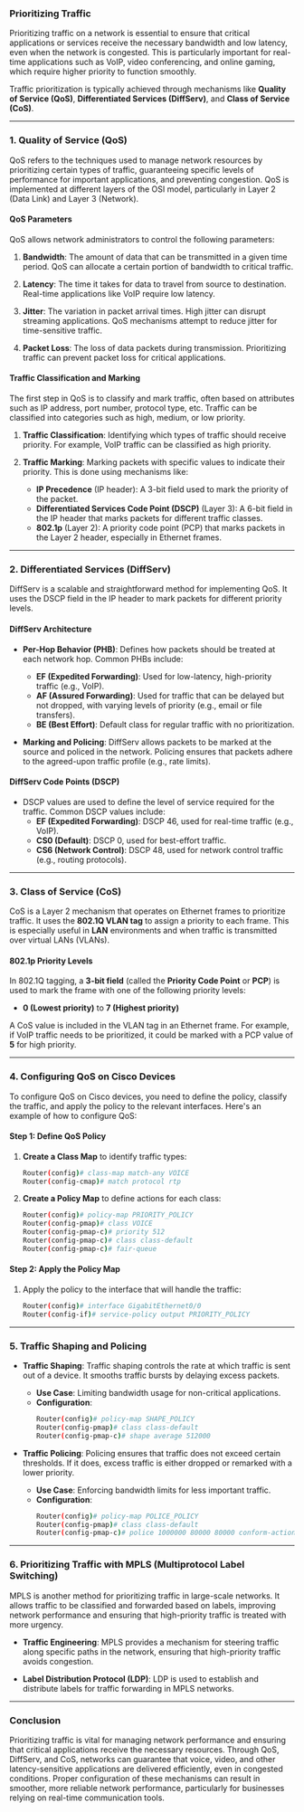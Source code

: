 ### **Prioritizing Traffic**

Prioritizing traffic on a network is essential to ensure that critical applications or services receive the necessary bandwidth and low latency, even when the network is congested. This is particularly important for real-time applications such as VoIP, video conferencing, and online gaming, which require higher priority to function smoothly.

Traffic prioritization is typically achieved through mechanisms like **Quality of Service (QoS)**, **Differentiated Services (DiffServ)**, and **Class of Service (CoS)**.

---

### **1. Quality of Service (QoS)**

QoS refers to the techniques used to manage network resources by prioritizing certain types of traffic, guaranteeing specific levels of performance for important applications, and preventing congestion. QoS is implemented at different layers of the OSI model, particularly in Layer 2 (Data Link) and Layer 3 (Network).

#### **QoS Parameters**

QoS allows network administrators to control the following parameters:

1. **Bandwidth**: The amount of data that can be transmitted in a given time period. QoS can allocate a certain portion of bandwidth to critical traffic.
   
2. **Latency**: The time it takes for data to travel from source to destination. Real-time applications like VoIP require low latency.

3. **Jitter**: The variation in packet arrival times. High jitter can disrupt streaming applications. QoS mechanisms attempt to reduce jitter for time-sensitive traffic.

4. **Packet Loss**: The loss of data packets during transmission. Prioritizing traffic can prevent packet loss for critical applications.

#### **Traffic Classification and Marking**

The first step in QoS is to classify and mark traffic, often based on attributes such as IP address, port number, protocol type, etc. Traffic can be classified into categories such as high, medium, or low priority.

1. **Traffic Classification**: Identifying which types of traffic should receive priority. For example, VoIP traffic can be classified as high priority.
   
2. **Traffic Marking**: Marking packets with specific values to indicate their priority. This is done using mechanisms like:
   - **IP Precedence** (IP header): A 3-bit field used to mark the priority of the packet.
   - **Differentiated Services Code Point (DSCP)** (Layer 3): A 6-bit field in the IP header that marks packets for different traffic classes.
   - **802.1p** (Layer 2): A priority code point (PCP) that marks packets in the Layer 2 header, especially in Ethernet frames.

---

### **2. Differentiated Services (DiffServ)**

DiffServ is a scalable and straightforward method for implementing QoS. It uses the DSCP field in the IP header to mark packets for different priority levels.

#### **DiffServ Architecture**

- **Per-Hop Behavior (PHB)**: Defines how packets should be treated at each network hop. Common PHBs include:
  - **EF (Expedited Forwarding)**: Used for low-latency, high-priority traffic (e.g., VoIP).
  - **AF (Assured Forwarding)**: Used for traffic that can be delayed but not dropped, with varying levels of priority (e.g., email or file transfers).
  - **BE (Best Effort)**: Default class for regular traffic with no prioritization.

- **Marking and Policing**: DiffServ allows packets to be marked at the source and policed in the network. Policing ensures that packets adhere to the agreed-upon traffic profile (e.g., rate limits).

#### **DiffServ Code Points (DSCP)**

- DSCP values are used to define the level of service required for the traffic. Common DSCP values include:
  - **EF (Expedited Forwarding)**: DSCP 46, used for real-time traffic (e.g., VoIP).
  - **CS0 (Default)**: DSCP 0, used for best-effort traffic.
  - **CS6 (Network Control)**: DSCP 48, used for network control traffic (e.g., routing protocols).

---

### **3. Class of Service (CoS)**

CoS is a Layer 2 mechanism that operates on Ethernet frames to prioritize traffic. It uses the **802.1Q VLAN tag** to assign a priority to each frame. This is especially useful in **LAN** environments and when traffic is transmitted over virtual LANs (VLANs).

#### **802.1p Priority Levels**

In 802.1Q tagging, a **3-bit field** (called the **Priority Code Point** or **PCP**) is used to mark the frame with one of the following priority levels:

- **0 (Lowest priority)** to **7 (Highest priority)**

A CoS value is included in the VLAN tag in an Ethernet frame. For example, if VoIP traffic needs to be prioritized, it could be marked with a PCP value of **5** for high priority.

---

### **4. Configuring QoS on Cisco Devices**

To configure QoS on Cisco devices, you need to define the policy, classify the traffic, and apply the policy to the relevant interfaces. Here's an example of how to configure QoS:

#### **Step 1: Define QoS Policy**

1. **Create a Class Map** to identify traffic types:
   ```bash
   Router(config)# class-map match-any VOICE
   Router(config-cmap)# match protocol rtp
   ```

2. **Create a Policy Map** to define actions for each class:
   ```bash
   Router(config)# policy-map PRIORITY_POLICY
   Router(config-pmap)# class VOICE
   Router(config-pmap-c)# priority 512
   Router(config-pmap-c)# class class-default
   Router(config-pmap-c)# fair-queue
   ```

#### **Step 2: Apply the Policy Map**

1. Apply the policy to the interface that will handle the traffic:
   ```bash
   Router(config)# interface GigabitEthernet0/0
   Router(config-if)# service-policy output PRIORITY_POLICY
   ```

---

### **5. Traffic Shaping and Policing**

- **Traffic Shaping**: Traffic shaping controls the rate at which traffic is sent out of a device. It smooths traffic bursts by delaying excess packets.
  - **Use Case**: Limiting bandwidth usage for non-critical applications.
  - **Configuration**: 
    ```bash
    Router(config)# policy-map SHAPE_POLICY
    Router(config-pmap)# class class-default
    Router(config-pmap-c)# shape average 512000
    ```

- **Traffic Policing**: Policing ensures that traffic does not exceed certain thresholds. If it does, excess traffic is either dropped or remarked with a lower priority.
  - **Use Case**: Enforcing bandwidth limits for less important traffic.
  - **Configuration**:
    ```bash
    Router(config)# policy-map POLICE_POLICY
    Router(config-pmap)# class class-default
    Router(config-pmap-c)# police 1000000 80000 80000 conform-action transmit exceed-action drop
    ```

---

### **6. Prioritizing Traffic with MPLS (Multiprotocol Label Switching)**

MPLS is another method for prioritizing traffic in large-scale networks. It allows traffic to be classified and forwarded based on labels, improving network performance and ensuring that high-priority traffic is treated with more urgency.

- **Traffic Engineering**: MPLS provides a mechanism for steering traffic along specific paths in the network, ensuring that high-priority traffic avoids congestion.

- **Label Distribution Protocol (LDP)**: LDP is used to establish and distribute labels for traffic forwarding in MPLS networks.

---

### **Conclusion**

Prioritizing traffic is vital for managing network performance and ensuring that critical applications receive the necessary resources. Through QoS, DiffServ, and CoS, networks can guarantee that voice, video, and other latency-sensitive applications are delivered efficiently, even in congested conditions. Proper configuration of these mechanisms can result in smoother, more reliable network performance, particularly for businesses relying on real-time communication tools.
